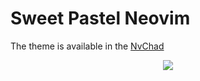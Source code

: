 # Sweet Pastel Neovim

The theme is available in the [NvChad](https://nvchad.github.io/)

<p align="center">
  <img src="https://user-images.githubusercontent.com/59060246/176584566-bf12c5e2-99aa-452a-938f-c5538c1b555b.png">
</p>
